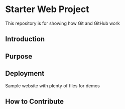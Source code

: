 # Starter Web Project

This repository is for showing how Git and GitHub work
## Introduction

## Purpose
## Deployment
Sample website with plenty of files for demos
## How to Contribute